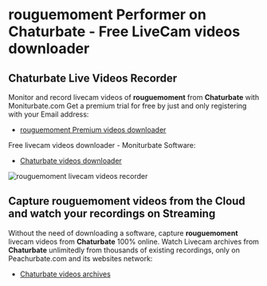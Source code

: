 # rouguemoment Performer on Chaturbate - Free LiveCam videos downloader

## Chaturbate Live Videos Recorder

Monitor and record livecam videos of **rouguemoment** from **Chaturbate** with Moniturbate.com
Get a premium trial for free by just and only registering with your Email address:
* [rouguemoment Premium videos downloader](https://moniturbate.com/request-demo-licence-key.html)

Free livecam videos downloader - Moniturbate Software:
* [Chaturbate videos downloader](https://moniturbate.com/moniturbate-download-software.html)

![rouguemoment livecam videos recorder](https://peachurnet.com/templates/moniturbate-software.png)


## Capture rouguemoment videos from the Cloud and watch your recordings on Streaming

Without the need of downloading a software, capture **rouguemoment** livecam videos from **Chaturbate** 100% online.
Watch Livecam archives from **Chaturbate** unlimitedly from thousands of existing recordings, only on Peachurbate.com and its websites network:
* [Chaturbate videos archives](https://peachurnet.com/)